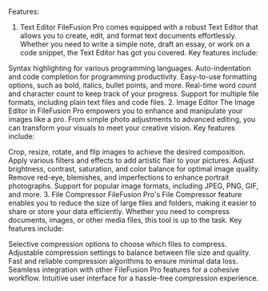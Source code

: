 Features:
1. Text Editor
FileFusion Pro comes equipped with a robust Text Editor that allows you to create, edit, and format text documents effortlessly. Whether you need to write a simple note, draft an essay, or work on a code snippet, the Text Editor has got you covered. Key features include:

Syntax highlighting for various programming languages.
Auto-indentation and code completion for programming productivity.
Easy-to-use formatting options, such as bold, italics, bullet points, and more.
Real-time word count and character count to keep track of your progress.
Support for multiple file formats, including plain text files and code files.
2. Image Editor
The Image Editor in FileFusion Pro empowers you to enhance and manipulate your images like a pro. From simple photo adjustments to advanced editing, you can transform your visuals to meet your creative vision. Key features include:

Crop, resize, rotate, and flip images to achieve the desired composition.
Apply various filters and effects to add artistic flair to your pictures.
Adjust brightness, contrast, saturation, and color balance for optimal image quality.
Remove red-eye, blemishes, and imperfections to enhance portrait photographs.
Support for popular image formats, including JPEG, PNG, GIF, and more.
3. File Compressor
FileFusion Pro's File Compressor feature enables you to reduce the size of large files and folders, making it easier to share or store your data efficiently. Whether you need to compress documents, images, or other media files, this tool is up to the task. Key features include:

Selective compression options to choose which files to compress.
Adjustable compression settings to balance between file size and quality.
Fast and reliable compression algorithms to ensure minimal data loss.
Seamless integration with other FileFusion Pro features for a cohesive workflow.
Intuitive user interface for a hassle-free compression experience.